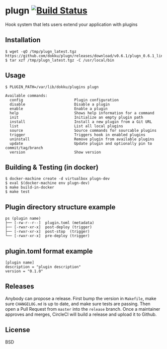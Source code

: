 # plugn [![Build Status](https://img.shields.io/circleci/project/dokku/plugn/master.svg?style=flat-square "Build Status")](https://circleci.com/gh/dokku/plugn/tree/master)

Hook system that lets users extend your application with plugins

## Installation
```
$ wget -qO /tmp/plugn_latest.tgz https://github.com/dokku/plugn/releases/download/v0.6.1/plugn_0.6.1_linux_x86_64.tgz
$ tar xzf /tmp/plugn_latest.tgz -C /usr/local/bin
```

## Usage
```
$ PLUGIN_PATH=/var/lib/dokku/plugins plugn

Available commands:
  config                       Plugin configuration
  disable                      Disable a plugin
  enable                       Enable a plugin
  help                         Shows help information for a command
  init                         Initialize an empty plugin path
  install                      Install a new plugin from a Git URL
  list                         List all local plugins
  source                       Source commands for sourcable plugins
  trigger                      Triggers hook in enabled plugins
  uninstall                    Remove plugin from available plugins
  update                       Update plugin and optionally pin to commit/tag/branch
  version                      Show version
```

## Building & Testing (in docker)
```
$ docker-machine create -d virtualbox plugn-dev
$ eval $(docker-machine env plugn-dev)
$ make build-in-docker
$ make test
```

## Plugin directory structure example
```
ps (plugin name)
├── [-rw-r--r--]  plugin.toml (metadata)
├── [-rwxr-xr-x]  post-deploy (trigger)
├── [-rwxr-xr-x]  post-stop  (trigger)
└── [-rwxr-xr-x]  pre-deploy (trigger)
```

## plugin.toml format example
```
[plugin name]
description = "plugin description"
version = "0.1.0"
```

## Releases

Anybody can propose a release. First bump the version in `Makefile`, make sure `CHANGELOG.md` is up to date, and make sure tests are passing. Then open a Pull Request from `master` into the `release` branch. Once a maintainer approves and merges, CircleCI will build a release and upload it to Github.

## License

BSD
